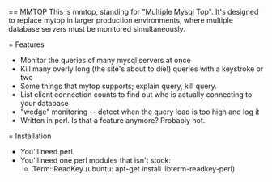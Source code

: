 == MMTOP
This is mmtop, standing for "Multiple Mysql Top".  It's designed to replace mytop 
in larger production environments, where multiple database servers must be monitored
simultaneously. 

= Features
  - Monitor the queries of many mysql servers at once
  - Kill many overly long (the site's about to die!) queries with a keystroke or two
  - Some things that mytop supports; explain query, kill query. 
  - List client connection counts to find out who is actually connecting to your database
  - "wedge" monitoring -- detect when the query load is too high and log it
  - Written in perl.  Is that a feature anymore?  Probably not.

= Installation

- You'll need perl.
- You'll need one perl modules that isn't stock:
  - Term::ReadKey (ubuntu: apt-get install libterm-readkey-perl)

